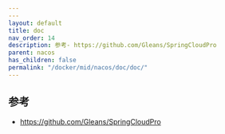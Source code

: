 ```yaml
---
---
layout: default
title: doc
nav_order: 14
description: 参考- https://github.com/Gleans/SpringCloudPro
parent: nacos
has_children: false
permalink: "/docker/mid/nacos/doc/doc/"
---
```


## 参考
- https://github.com/Gleans/SpringCloudPro
